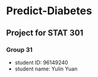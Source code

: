 # Predict-Diabetes

## Project for STAT 301

### Group 31

- student ID: 96149240
- student name: Yulin Yuan